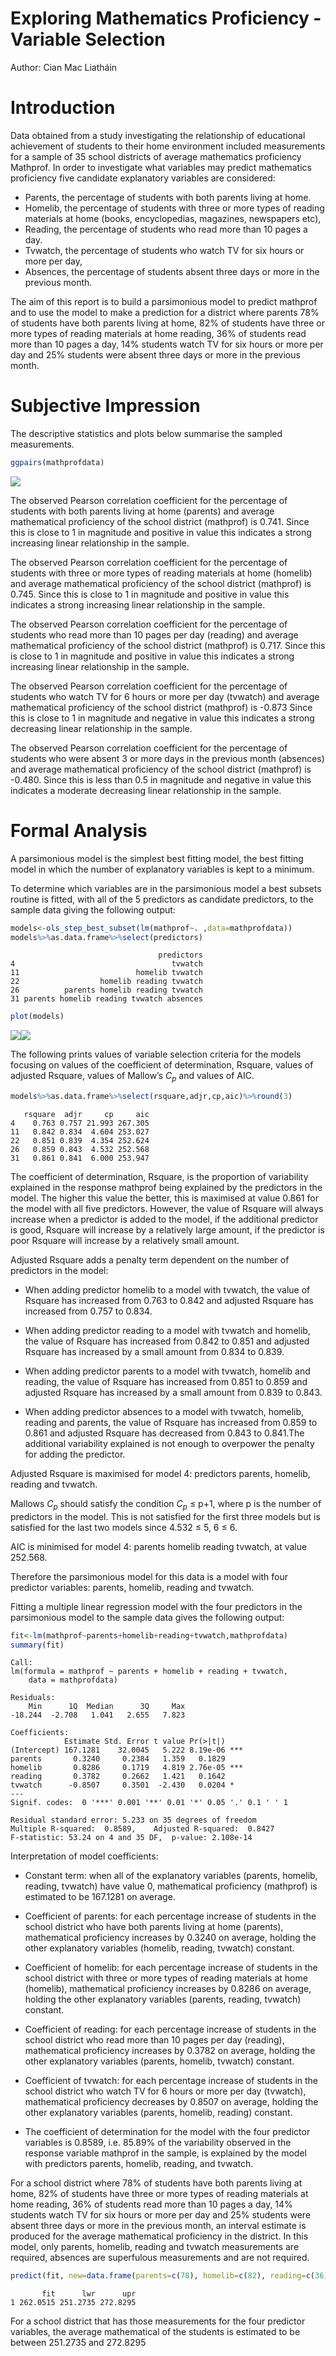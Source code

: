 Exploring Mathematics Proficiency - Variable Selection
================
Author: Cian Mac Liatháin

# Introduction

Data obtained from a study investigating the relationship of educational
achievement of students to their home environment included measurements
for a sample of 35 school districts of average mathematics proficiency
Mathprof. In order to investigate what variables may predict mathematics
proficiency five candidate explanatory variables are considered:

- Parents, the percentage of students with both parents living at home.
- Homelib, the percentage of students with three or more types of
  reading materials at home (books, encyclopedias, magazines, newspapers
  etc),
- Reading, the percentage of students who read more than 10 pages a day.
- Tvwatch, the percentage of students who watch TV for six hours or more
  per day,
- Absences, the percentage of students absent three days or more in the
  previous month.

The aim of this report is to build a parsimonious model to predict
mathprof and to use the model to make a prediction for a district where
parents 78% of students have both parents living at home, 82% of
students have three or more types of reading materials at home reading,
36% of students read more than 10 pages a day, 14% students watch TV for
six hours or more per day and 25% students were absent three days or
more in the previous month.

# Subjective Impression

The descriptive statistics and plots below summarise the sampled
measurements.

``` r
ggpairs(mathprofdata)
```

![](5.-Exploring-Mathematics-Proficiency---Variable-Selection_files/figure-gfm/unnamed-chunk-3-1.png)<!-- -->

The observed Pearson correlation coefficient for the percentage of
students with both parents living at home (parents) and average
mathematical proficiency of the school district (mathprof) is 0.741.
Since this is close to 1 in magnitude and positive in value this
indicates a strong increasing linear relationship in the sample.

The observed Pearson correlation coefficient for the percentage of
students with three or more types of reading materials at home (homelib)
and average mathematical proficiency of the school district (mathprof)
is 0.745. Since this is close to 1 in magnitude and positive in value
this indicates a strong increasing linear relationship in the sample.

The observed Pearson correlation coefficient for the percentage of
students who read more than 10 pages per day (reading) and average
mathematical proficiency of the school district (mathprof) is 0.717.
Since this is close to 1 in magnitude and positive in value this
indicates a strong increasing linear relationship in the sample.

The observed Pearson correlation coefficient for the percentage of
students who watch TV for 6 hours or more per day (tvwatch) and average
mathematical proficiency of the school district (mathprof) is -0.873
Since this is close to 1 in magnitude and negative in value this
indicates a strong decreasing linear relationship in the sample.

The observed Pearson correlation coefficient for the percentage of
students who were absent 3 or more days in the previous month (absences)
and average mathematical proficiency of the school district (mathprof)
is -0.480. Since this is less than 0.5 in magnitude and negative in
value this indicates a moderate decreasing linear relationship in the
sample.

# Formal Analysis

A parsimonious model is the simplest best fitting model, the best
fitting model in which the number of explanatory variables is kept to a
minimum.

To determine which variables are in the parsimonious model a best
subsets routine is fitted, with all of the 5 predictors as candidate
predictors, to the sample data giving the following output:

``` r
models<-ols_step_best_subset(lm(mathprof~. ,data=mathprofdata))
models%>%as.data.frame%>%select(predictors)
```

                                     predictors
    4                                   tvwatch
    11                          homelib tvwatch
    22                  homelib reading tvwatch
    26          parents homelib reading tvwatch
    31 parents homelib reading tvwatch absences

``` r
plot(models)
```

![](figure-gfm/unnamed-chunk-5-1.png)<!-- -->![](figure-gfm/unnamed-chunk-5-2.png)<!-- -->

The following prints values of variable selection criteria for the models
focusing on values of the coefficient of determination, Rsquare, values
of adjusted Rsquare, values of Mallow’s $C_{p}$ and values of AIC.

``` r
models%>%as.data.frame%>%select(rsquare,adjr,cp,aic)%>%round(3)
```

       rsquare  adjr     cp     aic
    4    0.763 0.757 21.993 267.305
    11   0.842 0.834  4.604 253.027
    22   0.851 0.839  4.354 252.624
    26   0.859 0.843  4.532 252.568
    31   0.861 0.841  6.000 253.947

The coefficient of determination, Rsquare, is the proportion of
variability explained in the response mathprof being explained by the
predictors in the model. The higher this value the better, this is
maximised at value 0.861 for the model with all five predictors.
However, the value of Rsquare will always increase when a predictor is
added to the model, if the additional predictor is good, Rsquare will
increase by a relatively large amount, if the predictor is poor Rsquare
will increase by a relatively small amount.

Adjusted Rsquare adds a penalty term dependent on the number of
predictors in the model:

- When adding predictor homelib to a model with tvwatch, the value of
  Rsquare has increased from 0.763 to 0.842 and adjusted Rsquare has
  increased from 0.757 to 0.834.

- When adding predictor reading to a model with tvwatch and homelib, the
  value of Rsquare has increased from 0.842 to 0.851 and adjusted
  Rsquare has increased by a small amount from 0.834 to 0.839.

- When adding predictor parents to a model with tvwatch, homelib and
  reading, the value of Rsquare has increased from 0.851 to 0.859 and
  adjusted Rsquare has increased by a small amount from 0.839 to 0.843.

- When adding predictor absences to a model with tvwatch, homelib,
  reading and parents, the value of Rsquare has increased from 0.859 to
  0.861 and adjusted Rsquare has decreased from 0.843 to 0.841.The
  additional variability explained is not enough to overpower the
  penalty for adding the predictor.

Adjusted Rsquare is maximised for model 4: predictors parents, homelib,
reading and tvwatch.

Mallows $C_{p}$ should satisfy the condition $C_{p}$ $\leq$ p+1, where p
is the number of predictors in the model. This is not satisfied for the
first three models but is satisfied for the last two models since 4.532
$\leq$ 5, 6 $\leq$ 6.

AIC is minimised for model 4: parents homelib reading tvwatch, at value
252.568.

Therefore the parsimonious model for this data is a model with four
predictor variables: parents, homelib, reading and tvwatch.

Fitting a multiple linear regression model with the four predictors in
the parsimonious model to the sample data gives the following output:

``` r
fit<-lm(mathprof~parents+homelib+reading+tvwatch,mathprofdata)
summary(fit)
```


    Call:
    lm(formula = mathprof ~ parents + homelib + reading + tvwatch, 
        data = mathprofdata)

    Residuals:
        Min      1Q  Median      3Q     Max 
    -18.244  -2.708   1.041   2.655   7.823 

    Coefficients:
                Estimate Std. Error t value Pr(>|t|)    
    (Intercept) 167.1281    32.0045   5.222 8.19e-06 ***
    parents       0.3240     0.2384   1.359   0.1829    
    homelib       0.8286     0.1719   4.819 2.76e-05 ***
    reading       0.3782     0.2662   1.421   0.1642    
    tvwatch      -0.8507     0.3501  -2.430   0.0204 *  
    ---
    Signif. codes:  0 '***' 0.001 '**' 0.01 '*' 0.05 '.' 0.1 ' ' 1

    Residual standard error: 5.233 on 35 degrees of freedom
    Multiple R-squared:  0.8589,    Adjusted R-squared:  0.8427 
    F-statistic: 53.24 on 4 and 35 DF,  p-value: 2.108e-14

Interpretation of model coefficients:

- Constant term: when all of the explanatory variables (parents,
  homelib, reading, tvwatch) have value 0, mathematical proficiency
  (mathprof) is estimated to be 167.1281 on average.

- Coefficient of parents: for each percentage increase of students in
  the school district who have both parents living at home (parents),
  mathematical proficiency increases by 0.3240 on average, holding the
  other explanatory variables (homelib, reading, tvwatch) constant.

- Coefficient of homelib: for each percentage increase of students in
  the school district with three or more types of reading materials at
  home (homelib), mathematical proficiency increases by 0.8286 on
  average, holding the other explanatory variables (parents, reading,
  tvwatch) constant.

- Coefficient of reading: for each percentage increase of students in
  the school district who read more than 10 pages per day (reading),
  mathematical proficiency increases by 0.3782 on average, holding the
  other explanatory variables (parents, homelib, tvwatch) constant.

- Coefficient of tvwatch: for each percentage increase of students in
  the school district who watch TV for 6 hours or more per day
  (tvwatch), mathematical proficiency decreases by 0.8507 on average,
  holding the other explanatory variables (parents, homelib, reading)
  constant.

- The coefficient of determination for the model with the four predictor
  variables is 0.8589, i.e. 85.89% of the variability observed in the
  response variable mathprof in the sample, is explained by the model
  with predictors parents, homelib, reading, and tvwatch.

For a school district where 78% of students have both parents living at
home, 82% of students have three or more types of reading materials at
home reading, 36% of students read more than 10 pages a day, 14%
students watch TV for six hours or more per day and 25% students were
absent three days or more in the previous month, an interval estimate is
produced for the average mathematical proficiency in the district. In
this model, only parents, homelib, reading and tvwatch measurements are
required, absences are superfulous measurements and are not required.

``` r
predict(fit, new=data.frame(parents=c(78), homelib=c(82), reading=c(36), tvwatch=c(14)), interval="prediction")
```

           fit      lwr      upr
    1 262.0515 251.2735 272.8295

For a school district that has those measurements for the four predictor
variables, the average mathematical of the students is estimated to be
between 251.2735 and 272.8295
